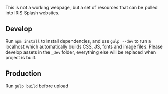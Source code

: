 This is not a working webpage, but a set of resources that can be pulled into IRIS Splash websites.

## Develop
Run `npm install` to install dependencies, and use `gulp --dev` to run a localhost which automatically builds CSS, JS, fonts and image files. Please develop assets in the `_dev` folder, everything else will be replaced when project is built.

## Production
Run `gulp build` before upload